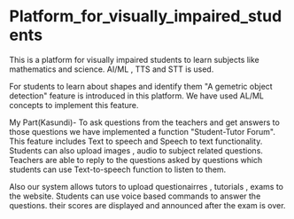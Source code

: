 # Platform_for_visually_impaired_students
This is a platform for visually impaired students to learn subjects like mathematics and science. AI/ML , TTS and STT is used.

For students to learn about shapes and identify them "A gemetric object detection" feature is introduced in this platform. We have used AL/ML concepts to implement this feature.

My Part(Kasundi)- To ask questions from the teachers and get answers to those questions we have implemented a function "Student-Tutor Forum". This feature includes 
Text to speech and Speech to text functionality. Students can also upload images , audio to subject related questions. Teachers are able to reply to the questions asked by questions which students can use Text-to-speech function to listen to them.

Also our system allows tutors to upload questionairres , tutorials , exams to the website. Students can use voice based commands to answer the questions. their scores are displayed and announced after the exam is over.

